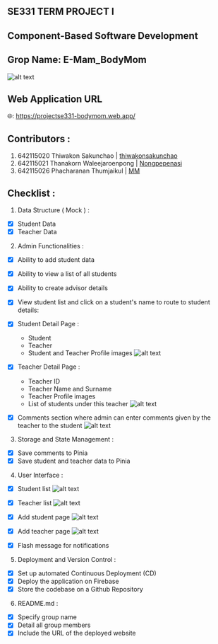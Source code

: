 ## SE331 TERM PROJECT I
## Component-Based Software Development
## Grop Name: E-Mam_BodyMom

![alt text](https://cdn.discordapp.com/attachments/1142954276889575464/1142954338562609223/image.png)

## Web Application URL
🌐: https://projectse331-bodymom.web.app/

## Contributors :
1. 642115020 Thiwakon Sakunchao         | [thiwakonsakunchao](https://github.com/thiwakonsakunchao)
2. 642115021 Thanakorn Waleejaroenpong  | [Nongpepenasi](https://github.com/Nongpepenasi)
3. 642115026 Phacharanan Thumjaikul     | [MM](https://github.com/MMMMMMMPCRN)

## Checklist :
1. Data Structure ( Mock ) :
- [x]  Student Data
- [x]  Teacher Data

2. Admin Functionalities :
- [x]  Ability to add student data
- [x]  Ability to view a list of all students
- [x]  Ability to create advisor details

- [x]  View student list and click on a student's name to route to student details:
- [x]  Student Detail Page :
    - Student 
    - Teacher
    - Student and Teacher Profile images
![alt text](https://cdn.discordapp.com/attachments/1142954276889575464/1143207943140036648/image.png)

- [x]  Teacher Detail Page :
    - Teacher ID
    - Teacher Name and Surname
    - Teacher Profile images
    - List of students under this teacher
![alt text](https://cdn.discordapp.com/attachments/1142954276889575464/1143208407923425300/image.png)

- [x]  Comments section where admin can enter comments given by the teacher to the student
![alt text](https://cdn.discordapp.com/attachments/1142954276889575464/1143209035957542932/image.png)

3. Storage and State Management :
- [x]  Save comments to Pinia
- [x]  Save student and teacher data to Pinia

4. User Interface :
- [x]  Student list
![alt text](https://cdn.discordapp.com/attachments/1142954276889575464/1143207559357005865/image.png)

- [x]  Teacher list
![alt text](https://cdn.discordapp.com/attachments/1142954276889575464/1143209500443164672/image.png)

- [x]  Add student page
![alt text](https://cdn.discordapp.com/attachments/1142954276889575464/1143207324706672640/image.png)

- [x]  Add teacher page
![alt text](https://cdn.discordapp.com/attachments/1142954276889575464/1143207759983165490/image.png)

- [x]  Flash message for notifications

5. Deployment and Version Control :
- [x]  Set up automated Continuous Deployment (CD)
- [x]  Deploy the application on Firebase
- [x]  Store the codebase on a Github Repository

6. README.md :
- [x]  Specify group name
- [x]  Detail all group members
- [x]  Include the URL of the deployed website
